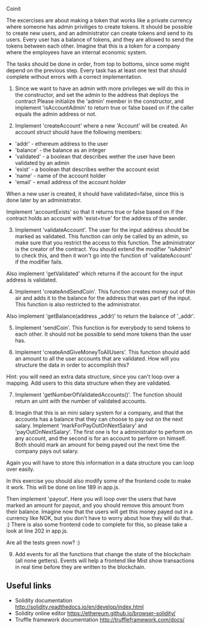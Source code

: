 Coinit

The excercises are about making a token that works like a private currency where someone has admin priviliges to create tokens. It should be possible to create new users, and an administrator can create tokens and send to its users. Every user has a balance of tokens, and they are allowed to send the tokens between each other. Imagine that this is a token for a company where the employees have an internal economic system.

The tasks should be done in order, from top to bottoms, since some might depend on the previous step. Every task has at least one test that should complete without errors with a correct implementation.


1. Since we want to have an admin with more privileges we will do this in the constructor, and set the admin to the address that deploys the contract Please initialize the 'admin' member in the constructor, and implement 'isAccountAdmin' to return true or false based on if the caller equals the admin address or not.


2. Implement 'createAccount' where a new 'Account' will be created. An account struct should have the following members: 
- 'addr' - ethereum address to the user
- 'balance' - the balance as an integer
- 'validated' - a boolean that describes wether the user have been validated by an admin
- 'exist' - a boolean that describes wether the account exist
- 'name' - name of the account holder
- 'email' - email address of the account holder

When a new user is created, it should have validated=false, since this is done later by an administrator.

Implement 'accountExists' so that it returns true or false based on if the contract holds an account with 'exist=true' for the address of the sender.

3. Implement 'validateAccount'. The user for the input address should be marked as validated. This function can only be called by an admin, so make sure that you restrict the access to this function. The administrator is the creator of the contract. You should extend the modifier "isAdmin" to check this, and then it won't go into the function of 'validateAccount' if the modifier fails.

Also implement 'getValidated' which returns if the account for the input address is validated.

4. Implement 'createAndSendCoin'. This function creates money out of thin air and adds it to the balance for the address that was part of the input. This function is also restricted to the administrator.

Also implement 'getBalance(address _addr)' to return the balance of '_addr'.

5. Implement 'sendCoin'. This function is for everybody to send tokens to each other. It should not be possible to send more tokens than the user has.

6. Implement 'createAndGiveMoneyToAllUsers'. This function should add an amount to all the user accounts that are validated. How will you structure the data in order to accomplish this?

Hint: you will need an extra data structure, since you can't loop over a mapping. Add users to this data structure when they are validated.

7. Implement 'getNumberOfValidatedAccounts()'. The function should return an uint with the number of validated accounts.

8. Imagin that this is an mini salary system for a company, and that the accounts has a balance that they can choose to pay out on the next salary. Implement 'markForPayOutOnNextSalary' and 'payOutOnNextSalary'. The first one is for a administrator to perform on any account, and the second is for an account to perform on himself. Both should mark an amount for being payed out the next time the company pays out salary. 

Again you will have to store this information in a data structure you can loop over easily.

In this exercise you should also modify some of the frontend code to make it work. This will be done on line 189 in app.js.

Then implement 'payout'. Here you will loop over the users that have marked an amount for payout, and you should remove this amount from their balance. Imagine now that the users will get this money payed out in a currency like NOK, but you don't have to worry about how they will do that.. :) There is also some frontend code to complete for this, so please take a look at line 202 in app.js.

Are all the tests green now? :)

9. Add events for all the functions that change the state of the blockchain (all none getters). Events will help a frontend like Mist show transactions in real time before they are written to the blockchain.

## Useful links
- Solidity documentation http://solidity.readthedocs.io/en/develop/index.html
- Solidity online editor https://ethereum.github.io/browser-solidity/
- Truffle framework documentation http://truffleframework.com/docs/